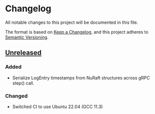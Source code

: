 # Changelog
All notable changes to this project will be documented in this file.

The format is based on [Keep a Changelog](https://keepachangelog.com/en/1.0.0/),
and this project adheres to [Semantic Versioning](https://semver.org/spec/v2.0.0.html).

## [Unreleased]

### Added

- Serialize LogEntry timestamps from NuRaft structures across gRPC step() call.

### Changed

- Switched CI to use Ubuntu 22.04 (GCC 11.3)

[Unreleased]: https://github.corp.ebay.com/SDS/nuraft_grpc/compare/stable/v5.x...HEAD
